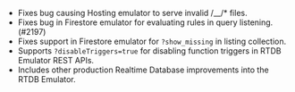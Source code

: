 - Fixes bug causing Hosting emulator to serve invalid /\_\_/\* files.
- Fixes bug in Firestore emulator for evaluating rules in query listening. (#2197)
- Fixes support in Firestore emulator for `?show_missing` in listing collection.
- Supports `?disableTriggers=true` for disabling function triggers in RTDB Emulator REST APIs.
- Includes other production Realtime Database improvements into the RTDB Emulator.
